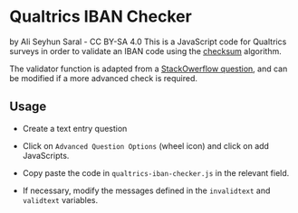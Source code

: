 # Qualtrics IBAN Checker 
by Ali Seyhun Saral - CC BY-SA 4.0 
This is a JavaScript code for Qualtrics surveys in order to validate an IBAN code using the [checksum](https://en.wikipedia.org/wiki/International_Bank_Account_Number#Validating_the_IBAN) algorithm. 

The validator function is adapted from a [StackOwerflow question](https://stackoverflow.com/a/44657292/1819625), and can be modified if a more advanced check is required.

## Usage
* Create a text entry question

* Click on `Advanced Question Options` (wheel icon) and click on add JavaScripts.

* Copy paste the code in `qualtrics-iban-checker.js` in the relevant field.

* If necessary, modify the messages defined in the `invalidtext` and `validtext` variables.
